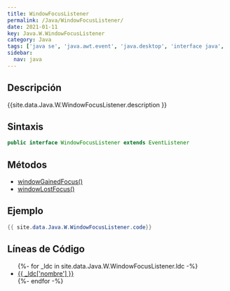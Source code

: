```yaml
---
title: WindowFocusListener
permalink: /Java/WindowFocusListener/
date: 2021-01-11
key: Java.W.WindowFocusListener
category: Java
tags: ['java se', 'java.awt.event', 'java.desktop', 'interface java', 'Java 1.4']
sidebar: 
  nav: java
---
```


## Descripción
{{site.data.Java.W.WindowFocusListener.description }}

## Sintaxis
~~~java
public interface WindowFocusListener extends EventListener
~~~

## Métodos
* [windowGainedFocus()](/Java/WindowFocusListener/windowGainedFocus)
* [windowLostFocus()](/Java/WindowFocusListener/windowLostFocus)

## Ejemplo
~~~java
{{ site.data.Java.W.WindowFocusListener.code}}
~~~

## Líneas de Código
<ul>
{%- for _ldc in site.data.Java.W.WindowFocusListener.ldc -%}
   <li>
       <a href="{{_ldc['url'] }}">{{ _ldc['nombre'] }}</a>
   </li>
{%- endfor -%}
</ul>
